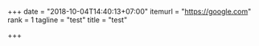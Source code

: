 +++
date = "2018-10-04T14:40:13+07:00"
itemurl = "https://google.com"
rank = 1
tagline = "test"
title = "test"

+++
